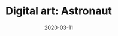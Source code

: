 ---
title: "Digital art: Astronaut"
description: 
date: 2020-03-11
span: 2
categories: Digital Art
tags:
  - sci fi
  - fantasi
span: 2h
---
